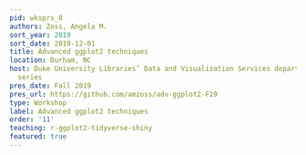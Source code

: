 ```yaml
---
pid: wksprs_8
authors: Zoss, Angela M.
sort_year: 2019
sort_date: 2019-12-01
title: Advanced ggplot2 techniques
location: Durham, NC
host: Duke University Libraries’ Data and Visualization Services department workshop
  series
pres_date: Fall 2019
pres_url: https://github.com/amzoss/adv-ggplot2-F19
type: Workshop
label: Advanced ggplot2 techniques
order: '11'
teaching: r-ggplot2-tidyverse-shiny
featured: true
---
```

